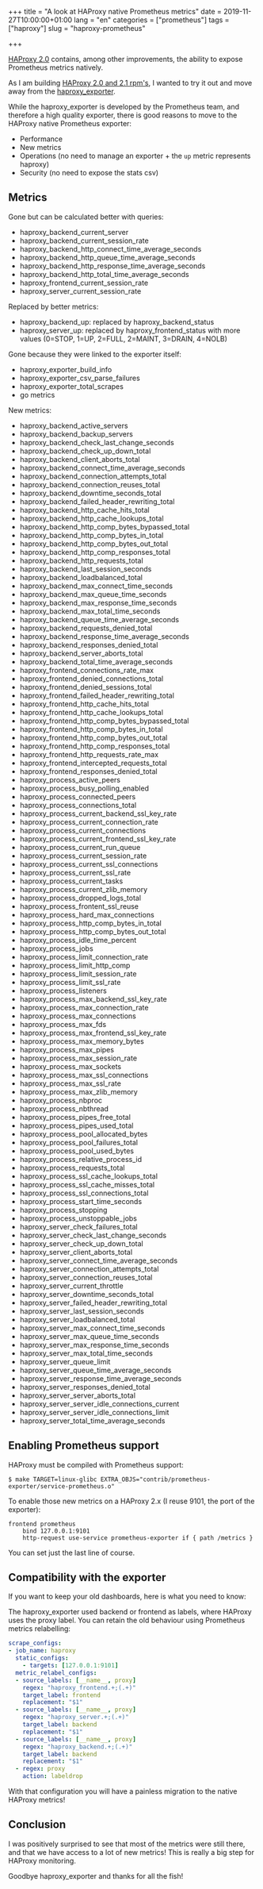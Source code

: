 +++
title = "A look at HAProxy native Prometheus metrics"
date = 2019-11-27T10:00:00+01:00
lang = "en"
categories = ["prometheus"]
tags = ["haproxy"]
slug = "haproxy-prometheus"

+++

[HAProxy 2.0](https://www.haproxy.org) contains, among other improvements, the
ability to expose Prometheus metrics natively.

As I am building [HAProxy 2.0 and 2.1
rpm's](https://copr.fedorainfracloud.org/coprs/roidelapluie/haproxy/builds/), I
wanted to try it out and move away from the [haproxy_exporter](https://github.com/prometheus/haproxy_exporter/).

While the haproxy\_exporter is developed by the Prometheus team, and therefore a
high quality exporter, there is good reasons to move to the HAProxy native
Prometheus exporter:

- Performance
- New metrics
- Operations (no need to manage an exporter + the `up` metric represents
  haproxy)
- Security (no need to expose the stats csv)

## Metrics

Gone but can be calculated better with queries:

- haproxy_backend_current_server
- haproxy_backend_current_session_rate
- haproxy_backend_http_connect_time_average_seconds
- haproxy_backend_http_queue_time_average_seconds
- haproxy_backend_http_response_time_average_seconds
- haproxy_backend_http_total_time_average_seconds
- haproxy_frontend_current_session_rate
- haproxy_server_current_session_rate

Replaced by better metrics:

- haproxy_backend_up: replaced by haproxy_backend_status
- haproxy_server_up: replaced by haproxy_frontend_status with more values (0=STOP, 1=UP, 2=FULL, 2=MAINT, 3=DRAIN, 4=NOLB)

Gone because they were linked to the exporter itself:

- haproxy_exporter_build_info
- haproxy_exporter_csv_parse_failures
- haproxy_exporter_total_scrapes
- go metrics

New metrics:

- haproxy_backend_active_servers
- haproxy_backend_backup_servers
- haproxy_backend_check_last_change_seconds
- haproxy_backend_check_up_down_total
- haproxy_backend_client_aborts_total
- haproxy_backend_connect_time_average_seconds
- haproxy_backend_connection_attempts_total
- haproxy_backend_connection_reuses_total
- haproxy_backend_downtime_seconds_total
- haproxy_backend_failed_header_rewriting_total
- haproxy_backend_http_cache_hits_total
- haproxy_backend_http_cache_lookups_total
- haproxy_backend_http_comp_bytes_bypassed_total
- haproxy_backend_http_comp_bytes_in_total
- haproxy_backend_http_comp_bytes_out_total
- haproxy_backend_http_comp_responses_total
- haproxy_backend_http_requests_total
- haproxy_backend_last_session_seconds
- haproxy_backend_loadbalanced_total
- haproxy_backend_max_connect_time_seconds
- haproxy_backend_max_queue_time_seconds
- haproxy_backend_max_response_time_seconds
- haproxy_backend_max_total_time_seconds
- haproxy_backend_queue_time_average_seconds
- haproxy_backend_requests_denied_total
- haproxy_backend_response_time_average_seconds
- haproxy_backend_responses_denied_total
- haproxy_backend_server_aborts_total
- haproxy_backend_total_time_average_seconds
- haproxy_frontend_connections_rate_max
- haproxy_frontend_denied_connections_total
- haproxy_frontend_denied_sessions_total
- haproxy_frontend_failed_header_rewriting_total
- haproxy_frontend_http_cache_hits_total
- haproxy_frontend_http_cache_lookups_total
- haproxy_frontend_http_comp_bytes_bypassed_total
- haproxy_frontend_http_comp_bytes_in_total
- haproxy_frontend_http_comp_bytes_out_total
- haproxy_frontend_http_comp_responses_total
- haproxy_frontend_http_requests_rate_max
- haproxy_frontend_intercepted_requests_total
- haproxy_frontend_responses_denied_total
- haproxy_process_active_peers
- haproxy_process_busy_polling_enabled
- haproxy_process_connected_peers
- haproxy_process_connections_total
- haproxy_process_current_backend_ssl_key_rate
- haproxy_process_current_connection_rate
- haproxy_process_current_connections
- haproxy_process_current_frontend_ssl_key_rate
- haproxy_process_current_run_queue
- haproxy_process_current_session_rate
- haproxy_process_current_ssl_connections
- haproxy_process_current_ssl_rate
- haproxy_process_current_tasks
- haproxy_process_current_zlib_memory
- haproxy_process_dropped_logs_total
- haproxy_process_frontent_ssl_reuse
- haproxy_process_hard_max_connections
- haproxy_process_http_comp_bytes_in_total
- haproxy_process_http_comp_bytes_out_total
- haproxy_process_idle_time_percent
- haproxy_process_jobs
- haproxy_process_limit_connection_rate
- haproxy_process_limit_http_comp
- haproxy_process_limit_session_rate
- haproxy_process_limit_ssl_rate
- haproxy_process_listeners
- haproxy_process_max_backend_ssl_key_rate
- haproxy_process_max_connection_rate
- haproxy_process_max_connections
- haproxy_process_max_fds
- haproxy_process_max_frontend_ssl_key_rate
- haproxy_process_max_memory_bytes
- haproxy_process_max_pipes
- haproxy_process_max_session_rate
- haproxy_process_max_sockets
- haproxy_process_max_ssl_connections
- haproxy_process_max_ssl_rate
- haproxy_process_max_zlib_memory
- haproxy_process_nbproc
- haproxy_process_nbthread
- haproxy_process_pipes_free_total
- haproxy_process_pipes_used_total
- haproxy_process_pool_allocated_bytes
- haproxy_process_pool_failures_total
- haproxy_process_pool_used_bytes
- haproxy_process_relative_process_id
- haproxy_process_requests_total
- haproxy_process_ssl_cache_lookups_total
- haproxy_process_ssl_cache_misses_total
- haproxy_process_ssl_connections_total
- haproxy_process_start_time_seconds
- haproxy_process_stopping
- haproxy_process_unstoppable_jobs
- haproxy_server_check_failures_total
- haproxy_server_check_last_change_seconds
- haproxy_server_check_up_down_total
- haproxy_server_client_aborts_total
- haproxy_server_connect_time_average_seconds
- haproxy_server_connection_attempts_total
- haproxy_server_connection_reuses_total
- haproxy_server_current_throttle
- haproxy_server_downtime_seconds_total
- haproxy_server_failed_header_rewriting_total
- haproxy_server_last_session_seconds
- haproxy_server_loadbalanced_total
- haproxy_server_max_connect_time_seconds
- haproxy_server_max_queue_time_seconds
- haproxy_server_max_response_time_seconds
- haproxy_server_max_total_time_seconds
- haproxy_server_queue_limit
- haproxy_server_queue_time_average_seconds
- haproxy_server_response_time_average_seconds
- haproxy_server_responses_denied_total
- haproxy_server_server_aborts_total
- haproxy_server_server_idle_connections_current
- haproxy_server_server_idle_connections_limit
- haproxy_server_total_time_average_seconds

## Enabling Prometheus support

HAProxy must be compiled with Prometheus support:

```shell
$ make TARGET=linux-glibc EXTRA_OBJS="contrib/prometheus-exporter/service-prometheus.o"
```

To enable those new metrics on a HAProxy 2.x (I reuse 9101, the port of the
exporter):

```haproxy
frontend prometheus
    bind 127.0.0.1:9101
    http-request use-service prometheus-exporter if { path /metrics }
```

You can set just the last line of course.

## Compatibility with the exporter

If you want to keep your old dashboards, here is what you need to know:

The haproxy\_exporter used backend or frontend as labels, where HAProxy uses the
proxy label. You can retain the old behaviour using Prometheus metrics relabelling:

```yaml
scrape_configs:
- job_name: haproxy
  static_configs:
    - targets: [127.0.0.1:9101]
  metric_relabel_configs:
  - source_labels: [__name__, proxy]
    regex: "haproxy_frontend.+;(.+)"
    target_label: frontend
    replacement: "$1"
  - source_labels: [__name__, proxy]
    regex: "haproxy_server.+;(.+)"
    target_label: backend
    replacement: "$1"
  - source_labels: [__name__, proxy]
    regex: "haproxy_backend.+;(.+)"
    target_label: backend
    replacement: "$1"
  - regex: proxy
    action: labeldrop
```

With that configuration you will have a painless migration to the native HAProxy
metrics!

## Conclusion

I was positively surprised to see that most of the metrics were still there, and
that we have access to a lot of new metrics! This is really a big step for
HAProxy monitoring.

Goodbye haproxy_exporter and thanks for all the fish!

